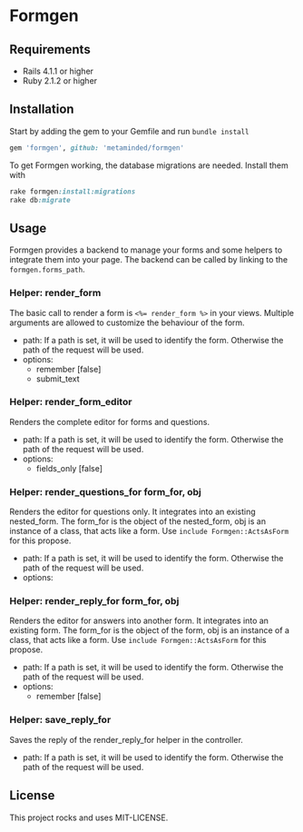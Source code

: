 # Formgen

## Requirements

* Rails 4.1.1 or higher
* Ruby 2.1.2 or higher

## Installation

Start by adding the gem to your Gemfile and run `bundle install`
```ruby
gem 'formgen', github: 'metaminded/formgen'
```

To get Formgen working, the database migrations are needed.
Install them with

```ruby
rake formgen:install:migrations
rake db:migrate
```

## Usage

Formgen provides a backend to manage your forms and some helpers to integrate them into your page.
The backend can be called by linking to the `formgen.forms_path`.

### Helper: render_form
The basic call to render a form is `<%= render_form %>` in your views.
Multiple arguments are allowed to customize the behaviour of the form.

* path: If a path is set, it will be used to identify the form. Otherwise the path of the request will be used.
* options:
  * remember [false]
  * submit_text

### Helper: render_form_editor
Renders the complete editor for forms and questions.

* path: If a path is set, it will be used to identify the form. Otherwise the path of the request will be used.
* options:
  * fields_only [false]

### Helper: render_questions_for form_for, obj
Renders the editor for questions only.
It integrates into an existing nested_form.
The form_for is the object of the nested_form, obj is an instance of a class, that acts like a form.
Use `include Formgen::ActsAsForm` for this propose.

* path: If a path is set, it will be used to identify the form. Otherwise the path of the request will be used.
* options:

### Helper: render_reply_for form_for, obj
Renders the editor for answers into another form.
It integrates into an existing form.
The form_for is the object of the form, obj is an instance of a class, that acts like a form.
Use `include Formgen::ActsAsForm` for this propose.

* path: If a path is set, it will be used to identify the form. Otherwise the path of the request will be used.
* options:
  * remember [false]

### Helper: save_reply_for
Saves the reply of the render_reply_for helper in the controller.

* path: If a path is set, it will be used to identify the form. Otherwise the path of the request will be used.

## License

This project rocks and uses MIT-LICENSE.
